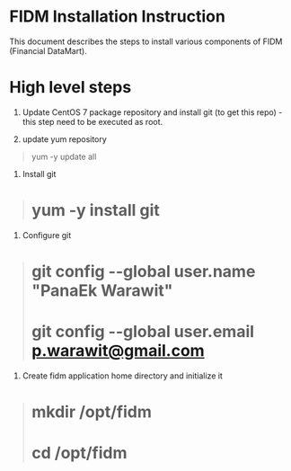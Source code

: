 FIDM Installation Instruction
====
This document describes the steps to install various components of FIDM (Financial DataMart). 

# High level steps
1. Update CentOS 7 package repository and install git (to get this repo) - this step need to be executed as root.

  1. update yum repository

> yum -y update all

  1. Install git

> # yum -y install git

  1. Configure git 

> # git config --global user.name "PanaEk Warawit"
> # git config --global user.email p.warawit@gmail.com

  1. Create fidm application home directory and initialize it

> # mkdir /opt/fidm
> # cd /opt/fidm


